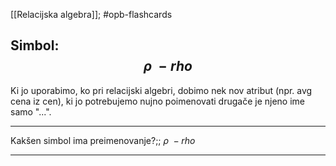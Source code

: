 [[Relacijska algebra]]; #opb-flashcards

## Simbol: $$\rho \ - rho$$
Ki jo uporabimo, ko pri relacijski algebri, dobimo nek nov atribut (npr. avg cena iz cen), ki jo potrebujemo nujno poimenovati drugače je njeno ime samo "...".

---

Kakšen simbol ima preimenovanje?;; $\rho \ - rho$
<!--SR:!2024-11-03,15,290-->

---
